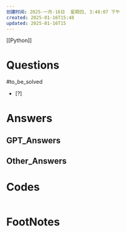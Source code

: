 ```yaml
---
创建时间: 2025-一月-16日  星期四, 3:48:07 下午
created: 2025-01-16T15:48
updated: 2025-01-16T15
---
```

[[Python]]

# Questions
#to_be_solved 
- [?] 


# Answers

## GPT_Answers


## Other_Answers


# Codes

```python

```


# FootNotes
